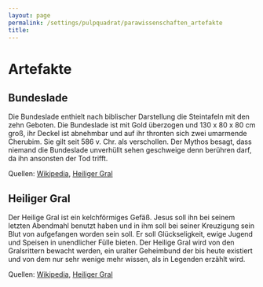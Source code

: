 ```yaml
---
layout: page
permalink: /settings/pulpquadrat/parawissenschaften_artefakte
title: 
---
```


# Artefakte

## Bundeslade

Die Bundeslade enthielt nach biblischer Darstellung die Steintafeln mit den zehn Geboten. Die Bundeslade ist mit Gold überzogen und 130 x 80 x 80 cm groß, ihr Deckel ist abnehmbar und auf ihr thronten sich zwei umarmende Cherubim. Sie gilt seit 586 v. Chr. als verschollen. Der Mythos besagt, dass niemand die Bundeslade unverhüllt sehen geschweige denn berühren darf, da ihn ansonsten der Tod trifft.

Quellen: [Wikipedia](https://de.wikipedia.org/wiki/Bundeslade), [Heiliger Gral](http://www.heiliger-gral.info/reliquien/die-bundeslade.html)

## Heiliger Gral

Der Heilige Gral ist ein kelchförmiges Gefäß. Jesus soll ihn bei seinem letzten Abendmahl benutzt haben und in ihm soll bei seiner Kreuzigung sein Blut von aufgefangen worden sein soll. Er soll Glückseligkeit, ewige Jugend und Speisen in unendlicher Fülle bieten. Der Heilige Gral wird von den Gralsrittern bewacht werden, ein uralter Geheimbund der bis heute existiert und von dem nur sehr wenige mehr wissen, als in Legenden erzählt wird.

Quellen: [Wikipedia](https://de.wikipedia.org/wiki/Heiliger_Gral), [Heiliger Gral](http://www.heiliger-gral.info/heiliger-gral/der-heilige-gral.html)

